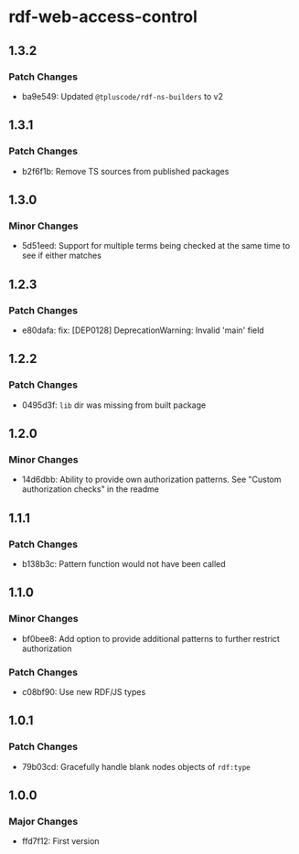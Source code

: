 # rdf-web-access-control

## 1.3.2

### Patch Changes

- ba9e549: Updated `@tpluscode/rdf-ns-builders` to v2

## 1.3.1

### Patch Changes

- b2f6f1b: Remove TS sources from published packages

## 1.3.0

### Minor Changes

- 5d51eed: Support for multiple terms being checked at the same time to see if either matches

## 1.2.3

### Patch Changes

- e80dafa: fix: [DEP0128] DeprecationWarning: Invalid 'main' field

## 1.2.2

### Patch Changes

- 0495d3f: `lib` dir was missing from built package

## 1.2.0

### Minor Changes

- 14d6dbb: Ability to provide own authorization patterns. See "Custom authorization checks" in the readme

## 1.1.1

### Patch Changes

- b138b3c: Pattern function would not have been called

## 1.1.0

### Minor Changes

- bf0bee8: Add option to provide additional patterns to further restrict authorization

### Patch Changes

- c08bf90: Use new RDF/JS types

## 1.0.1

### Patch Changes

- 79b03cd: Gracefully handle blank nodes objects of `rdf:type`

## 1.0.0

### Major Changes

- ffd7f12: First version
